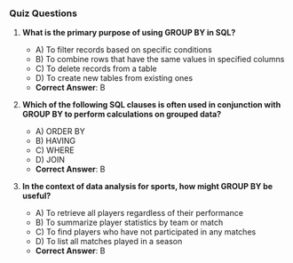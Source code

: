 ### Quiz Questions ###

1. **What is the primary purpose of using GROUP BY in SQL?**  
   - A) To filter records based on specific conditions  
   - B) To combine rows that have the same values in specified columns  
   - C) To delete records from a table  
   - D) To create new tables from existing ones  
   - **Correct Answer**: B

2. **Which of the following SQL clauses is often used in conjunction with GROUP BY to perform calculations on grouped data?**  
   - A) ORDER BY  
   - B) HAVING  
   - C) WHERE  
   - D) JOIN  
   - **Correct Answer**: B

3. **In the context of data analysis for sports, how might GROUP BY be useful?**  
   - A) To retrieve all players regardless of their performance  
   - B) To summarize player statistics by team or match  
   - C) To find players who have not participated in any matches  
   - D) To list all matches played in a season  
   - **Correct Answer**: B